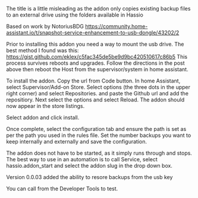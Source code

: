 The title is a little misleading as the addon only copies existing
backup files to an external drive using the folders available in Hassio

Based on work by NotoriusBDG   https://community.home-assistant.io/t/snapshot-service-enhancement-to-usb-dongle/43202/2

Prior to installing this addon you need a way to mount the usb drive.
The best method I found was this:  https://gist.github.com/eklex/c5fac345de5be9d9bc420510617c86b5
This process survives reboots and upgrades.   Follow the directions in the post above then reboot the Host from the supervisor/system in home assistant.

To install the addon.  Copy the url from Code button.  In home Assistant, select Supervisor/Add-on Store.   Select options (the three dots in the upper right corner) and select Repositories.  and paste the Github url
and add the repositiory.   Next select the options and select Reload.  The addon should now appear in the store listings.

Select addon and click install.

Once complete, select the configuration tab and ensure the path is set as per the path you used in the rules file.   Set the number backups you want to keep internally and externally and save the configuration.

The addon does not have to be started, as it simply runs through and stops.   The best way to use in an automation is to call Service, select hassio.addon_start and select the addon slug in the drop down box.

Version 0.0.03 added the ability to resore backups from the usb key

You can call from the Developer Tools to test.


